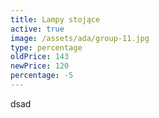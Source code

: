 ```yaml
---
title: Lampy stojące
active: true
image: /assets/ada/group-11.jpg
type: percentage
oldPrice: 143
newPrice: 120
percentage: -5
---
```

dsad
